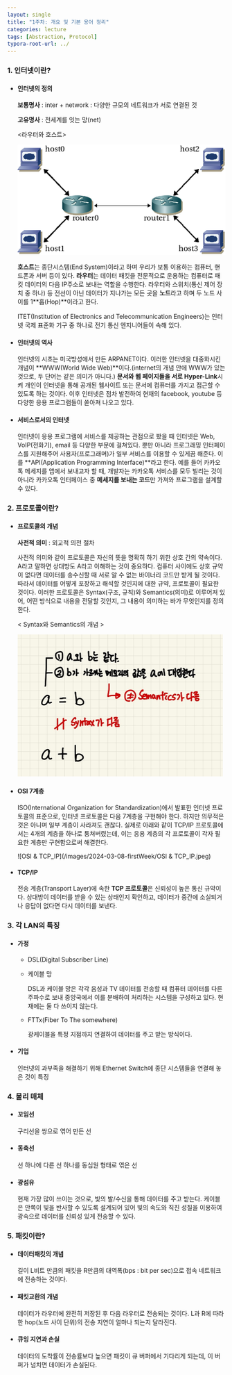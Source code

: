 ```yaml
---
layout: single
title: "1주차: 개요 및 기본 용어 정리"
categories: lecture
tags: [Abstraction, Protocol]
typora-root-url: ../
---
```


### 1\. 인터넷이란?

- #### 인터넷의 정의

  **보통명사** : inter + network : 다양한 규모의 네트워크가 서로 연결된 것

  **고유명사** : 전세계를 잇는 망(net)

  

  &#60;라우터와 호스트&#62;

  ![router_host](/images/2024-03-08-firstWeek/router_host.png)

  

  **호스트**는 종단시스템(End System)이라고 하며 우리가 보통 이용하는 컴퓨터, 핸드폰과 서버 등이 있다. **라우터**는 데이터 패킷을 전문적으로 운용하는 컴퓨터로 패킷 데이터의 다음 IP주소로 보내는 역할을 수행한다. 라우터와 스위치(통신 제어 장치 중 하나) 등 전선이 아닌 데이터가 지나가는 모든 곳을 **노드**라고 하며 두 노드 사이를 1**홉(Hop)**이라고 한다.

  ITET(Institution of Electronics and Telecommunication Engineers)는 인터넷 국제 표준화 기구 중 하나로 전기 통신 엔지니어들이 속해 있다.

- #### 인터넷의 역사

  인터넷의 시초는 미국방성에서 만든 ARPANET이다. 이러한 인터넷을 대중화시킨 개념이 **WWW(World Wide Web)**이다.(internet의 개념 안에 WWW가 있는 것으로, 두 단어는 같은 의미가 아니다.) **문서와 웹 페이지들을 서로 Hyper-Link**시켜 개인이 인터넷을 통해 공개된 웹사이트 또는 문서에 컴퓨터를 가지고 접근할 수 있도록 하는 것이다. 이후 인터넷은 점차 발전하여 현재의 facebook, youtube 등 다양한 응용 프로그램들이 쏟아져 나오고 있다.

- #### 서비스로서의 인터넷

  인터넷이 응용 프로그램에 서비스를 제공하는 관점으로 봤을 때 인터넷은 Web, VoIP(전화기), email 등 다양한 부문에 걸쳐있다. 뿐만 아니라 프로그래밍 인터페이스를 지원해주어 사용자(프로그래머)가 일부 서비스를 이용할 수 있게끔 해준다. 이를 **API(Application Programming Interface)**라고 한다. 예를 들어 카카오톡 메세지를 앱에서 보내고자 할 때, 개발자는 카카오톡 서비스를 모두 빌리는 것이 아니라 카카오톡 인터페이스 중 **메세지를 보내는 코드**만 가져와 프로그램을 설계할 수 있다.

### 2\. 프로토콜이란?

- #### 프로토콜의 개념

  **사전적 의미** : 외교적 의전 절차

  사전적 의미와 같이 프로토콜은 자신의 뜻을 명확히 하기 위한 상호 간의 약속이다. A라고 말하면 상대방도 A라고 이해하는 것이 중요하다. 컴퓨터 사이에도 상호 규약이 없다면 데이터를 송수신할 때 서로 알 수 없는 바이너리 코드만 받게 될 것이다. 따라서 데이터를 어떻게 포장하고 해석할 것인지에 대한 규약, 프로토콜이 필요한 것이다. 이러한 프로토콜은 Syntax(구조, 규칙)와 Semantics(의미)로 이루어져 있어, 어떤 방식으로 내용을 전달할 것인지, 그 내용이 의미하는 바가 무엇인지를 정의한다.

  

  \< Syntax와 Semantics의 개념 >

  <img src="/images/2024-03-08-firstWeek/protocol Syntax and Semantics.jpg" alt="protocol Syntax and Semantics" style="zoom:50%;" />

- #### OSI 7계층

  ISO(International Organization for Standardization)에서 발표한 인터넷 프로토콜의 표준으로, 인터넷 프로토콜은 다음 7계층을 구현해야 한다. 하지만 의무적은 것은 아니며 일부 계층이 사라져도 괜찮다. 실제로 아래와 같이 TCP/IP 프로토콜에서는 4개의 계층을 하나로 퉁쳐버렸는데, 이는 응용 계층의 각 프로토콜이 각자 필요한 계층만 구현함으로써 해결한다.

  ![OSI & TCP_IP](/images/2024-03-08-firstWeek/OSI & TCP_IP.jpeg)

- #### TCP/IP

  전송 계층(Transport Layer)에 속한 **TCP 프로토콜**은 신뢰성이 높은 통신 규약이다. 상대방이 데이터를 받을 수 있는 상태인지 확인하고, 데이터가 중간에 소실되거나 응답이 없다면 다시 데이터를 보낸다.

### 3\. 각 LAN의 특징

- #### 가정

  - DSL(Digital Subscriber Line)

  - 케이블 망

    DSL과 케이블 망은 각각 음성과 TV 데이터를 전송할 때 컴퓨터 데이터를 다른 주파수로 보내 중앙국에서 이를 분배하여 처리하는 시스템을 구성하고 있다. 현재에는 둘 다 쓰이지 않는다.

  - FTTx(Fiber To The somewhere)

    광케이블을 특정 지점까지 연결하여 데이터를 주고 받는 방식이다.

- #### 기업

  인터넷의 과부족을 해결하기 위해 Ethernet Switch에 종단 시스템들을 연결해 놓은 것이 특징

### 4\. 물리 매체

- #### 꼬임선

  구리선을 쌍으로 엮어 만든 선

- #### 동축선

  선 하나에 다른 선 하나를 동심원 형태로 엮은 선

- #### 광섬유

  현재 가장 많이 쓰이는 것으로, 빛의 발/수신을 통해 데이터를 주고 받는다. 케이블은 안쪽이 빛을 반사할 수 있도록 설계되어 있어 빛의 속도와 직진 성질을 이용하여 광속으로 데이터를 신뢰성 있게 전송할 수 있다.

### 5\. 패킷이란?

- #### 데이터패킷의 개념

  길이 L비트 만큼의 패킷을 R만큼의 대역폭(bps : bit per sec)으로 접속 네트워크에 전송하는 것이다.

- #### 패킷교환의 개념

  데이터가 라우터에 완전히 저장된 후 다음 라우터로 전송되는 것이다. L과 R에 따라 한 hop(노드 사이 단위)의 전송 지연이 얼마나 되는지 달라진다.

- #### 큐잉 지연과 손실

  데이터의 도착률이 전송률보다 높으면 패킷이 큐 버퍼에서 기다리게 되는데, 이 버퍼가 넘치면 데이터가 손실된다.